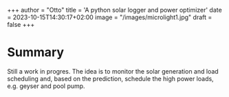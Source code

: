+++
author = "Otto"
title = 'A python solar logger and power optimizer'
date = 2023-10-15T14:30:17+02:00
image = "/images/microlight1.jpg"
draft = false
+++

# Summary
Still a work in progres.
The idea is to monitor the solar generation and load scheduling and, based on the prediction, schedule the high power loads, e.g. geyser and pool pump.